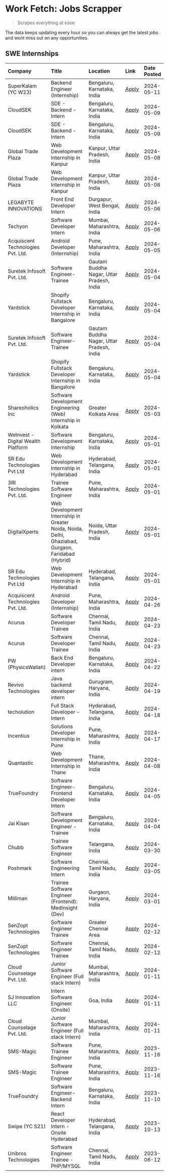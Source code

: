 # Work Fetch: Jobs Scrapper
> Scrapes everything at ease

The data keeps updating every hour so you can always get the latest jobs and wont miss out on any opportunities.

## SWE Internships
<!--START_SECTION:workfetch-->
| Company                            | Title                                                                                             | Location                                  | Link                                                                                                                                                                                                                                                                                                          | Date Posted   |
|:-----------------------------------|:--------------------------------------------------------------------------------------------------|:------------------------------------------|:--------------------------------------------------------------------------------------------------------------------------------------------------------------------------------------------------------------------------------------------------------------------------------------------------------------|:--------------|
| SuperKalam (YC W23)                | Backend Engineer (Internship)                                                                     | Bengaluru, Karnataka, India               | [Apply](https://in.linkedin.com/jobs/view/backend-engineer-internship-at-superkalam-yc-w23-3922671591?position=41&pageNum=0&refId=tWtWkbgeH86cBD%2FdMY6x3A%3D%3D&trackingId=lXzvFEglVsmq6vri77C0ow%3D%3D&trk=public_jobs_jserp-result_search-card)                                                            | 2024-05-11    |
| CloudSEK                           | SDE - Backend - Intern                                                                            | Bengaluru, Karnataka, India               | [Apply](https://in.linkedin.com/jobs/view/sde-backend-intern-at-cloudsek-3920377259?position=28&pageNum=0&refId=tWtWkbgeH86cBD%2FdMY6x3A%3D%3D&trackingId=tawtWLdUbIHS7TirR5MnRA%3D%3D&trk=public_jobs_jserp-result_search-card)                                                                              | 2024-05-09    |
| CloudSEK                           | SDE - Backend - Intern                                                                            | Bengaluru, Karnataka, India               | [Apply](https://in.linkedin.com/jobs/view/sde-backend-intern-at-cloudsek-3920377259?position=3&pageNum=2&refId=VCTgUHoBjteS85StxGzkww%3D%3D&trackingId=NVCUPxQ7jqE0q02SZ0KkYw%3D%3D&trk=public_jobs_jserp-result_search-card)                                                                                 | 2024-05-09    |
| Global Trade Plaza                 | Web Development Internship in Kanpur                                                              | Kanpur, Uttar Pradesh, India              | [Apply](https://in.linkedin.com/jobs/view/web-development-internship-in-kanpur-at-global-trade-plaza-3921430242?position=27&pageNum=0&refId=tWtWkbgeH86cBD%2FdMY6x3A%3D%3D&trackingId=d3z98GmJmygWr2nUil%2B%2Bzg%3D%3D&trk=public_jobs_jserp-result_search-card)                                              | 2024-05-08    |
| Global Trade Plaza                 | Web Development Internship in Kanpur                                                              | Kanpur, Uttar Pradesh, India              | [Apply](https://in.linkedin.com/jobs/view/web-development-internship-in-kanpur-at-global-trade-plaza-3921430242?position=2&pageNum=2&refId=VCTgUHoBjteS85StxGzkww%3D%3D&trackingId=gzWYPYXs38K6gLkd%2Bpap0A%3D%3D&trk=public_jobs_jserp-result_search-card)                                                   | 2024-05-08    |
| LEGABYTE INNOVATIONS               | Front End  Developer Intern                                                                       | Durgapur, West Bengal, India              | [Apply](https://in.linkedin.com/jobs/view/front-end-developer-intern-at-legabyte-innovations-3918718185?position=37&pageNum=0&refId=tWtWkbgeH86cBD%2FdMY6x3A%3D%3D&trackingId=Q2tA%2Bds6s8JswolIqpTG6w%3D%3D&trk=public_jobs_jserp-result_search-card)                                                        | 2024-05-06    |
| Techyon                            | Software Developer Intern                                                                         | Mumbai, Maharashtra, India                | [Apply](https://in.linkedin.com/jobs/view/software-developer-intern-at-techyon-3917863085?position=60&pageNum=0&refId=tWtWkbgeH86cBD%2FdMY6x3A%3D%3D&trackingId=s6%2BVZXb1uktNhSSsZGEHsg%3D%3D&trk=public_jobs_jserp-result_search-card)                                                                      | 2024-05-06    |
| Acquiscent Technologies Pvt. Ltd.  | Android Developer (Internship)                                                                    | Pune, Maharashtra, India                  | [Apply](https://in.linkedin.com/jobs/view/android-developer-internship-at-acquiscent-technologies-pvt-ltd-3917774887?position=50&pageNum=0&refId=tWtWkbgeH86cBD%2FdMY6x3A%3D%3D&trackingId=PPNHDv%2FV0SIwJpPYRN1avA%3D%3D&trk=public_jobs_jserp-result_search-card)                                           | 2024-05-05    |
| Suretek Infosoft Pvt. Ltd.         | Software Engineer-Trainee                                                                         | Gautam Buddha Nagar, Uttar Pradesh, India | [Apply](https://in.linkedin.com/jobs/view/software-engineer-trainee-at-suretek-infosoft-pvt-ltd-3916999948?position=31&pageNum=0&refId=tWtWkbgeH86cBD%2FdMY6x3A%3D%3D&trackingId=EbNt1aZxMGiHPObNGUdNiA%3D%3D&trk=public_jobs_jserp-result_search-card)                                                       | 2024-05-04    |
| Yardstick                          | Shopify Fullstack Developer Internship in Bangalore                                               | Bengaluru, Karnataka, India               | [Apply](https://in.linkedin.com/jobs/view/shopify-fullstack-developer-internship-in-bangalore-at-yardstick-3917652092?position=34&pageNum=0&refId=tWtWkbgeH86cBD%2FdMY6x3A%3D%3D&trackingId=kaGxLmIWX%2B%2FnLw6kKRGbeQ%3D%3D&trk=public_jobs_jserp-result_search-card)                                        | 2024-05-04    |
| Suretek Infosoft Pvt. Ltd.         | Software Engineer-Trainee                                                                         | Gautam Buddha Nagar, Uttar Pradesh, India | [Apply](https://in.linkedin.com/jobs/view/software-engineer-trainee-at-suretek-infosoft-pvt-ltd-3916999948?position=6&pageNum=2&refId=VCTgUHoBjteS85StxGzkww%3D%3D&trackingId=ur58qQkFxVGhyk8HloiSXA%3D%3D&trk=public_jobs_jserp-result_search-card)                                                          | 2024-05-04    |
| Yardstick                          | Shopify Fullstack Developer Internship in Bangalore                                               | Bengaluru, Karnataka, India               | [Apply](https://in.linkedin.com/jobs/view/shopify-fullstack-developer-internship-in-bangalore-at-yardstick-3917652092?position=9&pageNum=2&refId=VCTgUHoBjteS85StxGzkww%3D%3D&trackingId=OVHuaPeEHfkITorMMadBRA%3D%3D&trk=public_jobs_jserp-result_search-card)                                               | 2024-05-04    |
| Shareoholics Inc                   | Software Development Engineering (Web) Internship in Kolkata                                      | Greater Kolkata Area                      | [Apply](https://in.linkedin.com/jobs/view/software-development-engineering-web-internship-in-kolkata-at-shareoholics-inc-3917065308?position=4&pageNum=0&refId=tWtWkbgeH86cBD%2FdMY6x3A%3D%3D&trackingId=GshXxWk0WbNJ4O6svJvXTg%3D%3D&trk=public_jobs_jserp-result_search-card)                               | 2024-05-03    |
| WeInvest - Digital Wealth Platform | Software Development Internship                                                                   | Bengaluru, Karnataka, India               | [Apply](https://in.linkedin.com/jobs/view/software-development-internship-at-weinvest-digital-wealth-platform-3912867225?position=2&pageNum=0&refId=tWtWkbgeH86cBD%2FdMY6x3A%3D%3D&trackingId=Do%2B8gIhqi9Vksemk3stXZQ%3D%3D&trk=public_jobs_jserp-result_search-card)                                        | 2024-05-01    |
| SR Edu Technologies Pvt Ltd        | Web Development Internship in Hyderabad                                                           | Hyderabad, Telangana, India               | [Apply](https://in.linkedin.com/jobs/view/web-development-internship-in-hyderabad-at-sr-edu-technologies-pvt-ltd-3915582854?position=33&pageNum=0&refId=tWtWkbgeH86cBD%2FdMY6x3A%3D%3D&trackingId=RcLnC1BOAP8BgLMVU6uemQ%3D%3D&trk=public_jobs_jserp-result_search-card)                                      | 2024-05-01    |
| 3RI Technologies Pvt. Ltd.         | Trainee Software Engineer                                                                         | Pune, Maharashtra, India                  | [Apply](https://in.linkedin.com/jobs/view/trainee-software-engineer-at-3ri-technologies-pvt-ltd-3912869178?position=44&pageNum=0&refId=tWtWkbgeH86cBD%2FdMY6x3A%3D%3D&trackingId=n11vbVz1IGi7TVsf83jDPQ%3D%3D&trk=public_jobs_jserp-result_search-card)                                                       | 2024-05-01    |
| DigitalXperts                      | Web Development Internship in Greater Noida, Noida, Delhi, Ghaziabad, Gurgaon, Faridabad (Hybrid) | Noida, Uttar Pradesh, India               | [Apply](https://in.linkedin.com/jobs/view/web-development-internship-in-greater-noida-noida-delhi-ghaziabad-gurgaon-faridabad-hybrid-at-digitalxperts-3915589074?position=59&pageNum=0&refId=tWtWkbgeH86cBD%2FdMY6x3A%3D%3D&trackingId=Jne4NHENv7jm06SrxdCbqA%3D%3D&trk=public_jobs_jserp-result_search-card) | 2024-05-01    |
| SR Edu Technologies Pvt Ltd        | Web Development Internship in Hyderabad                                                           | Hyderabad, Telangana, India               | [Apply](https://in.linkedin.com/jobs/view/web-development-internship-in-hyderabad-at-sr-edu-technologies-pvt-ltd-3915582854?position=8&pageNum=2&refId=VCTgUHoBjteS85StxGzkww%3D%3D&trackingId=eyVSE54nxt7jJfK0YDQKkg%3D%3D&trk=public_jobs_jserp-result_search-card)                                         | 2024-05-01    |
| Acquiscent Technologies Pvt. Ltd.  | Android Developer (Internship)                                                                    | Pune, Maharashtra, India                  | [Apply](https://in.linkedin.com/jobs/view/android-developer-internship-at-acquiscent-technologies-pvt-ltd-3909395375?position=49&pageNum=0&refId=tWtWkbgeH86cBD%2FdMY6x3A%3D%3D&trackingId=sbZXBAhCBpXJn6PoVEy5yQ%3D%3D&trk=public_jobs_jserp-result_search-card)                                             | 2024-04-26    |
| Acurus                             | Software Developer Trainee                                                                        | Chennai, Tamil Nadu, India                | [Apply](https://in.linkedin.com/jobs/view/software-developer-trainee-at-acurus-3907363844?position=26&pageNum=0&refId=tWtWkbgeH86cBD%2FdMY6x3A%3D%3D&trackingId=V9Skwbl%2BVO7xZMEZOTjEUQ%3D%3D&trk=public_jobs_jserp-result_search-card)                                                                      | 2024-04-23    |
| Acurus                             | Software Developer Trainee                                                                        | Chennai, Tamil Nadu, India                | [Apply](https://in.linkedin.com/jobs/view/software-developer-trainee-at-acurus-3907363844?position=1&pageNum=2&refId=VCTgUHoBjteS85StxGzkww%3D%3D&trackingId=%2FIxIVMdLrrbOFYo7vMhbFw%3D%3D&trk=public_jobs_jserp-result_search-card)                                                                         | 2024-04-23    |
| PW (PhysicsWallah)                 | Back End Developer intern                                                                         | Bengaluru, Karnataka, India               | [Apply](https://in.linkedin.com/jobs/view/back-end-developer-intern-at-pw-physicswallah-3907293630?position=20&pageNum=0&refId=tWtWkbgeH86cBD%2FdMY6x3A%3D%3D&trackingId=Pz%2BnJDINW%2FzYLz2%2FNXNm9g%3D%3D&trk=public_jobs_jserp-result_search-card)                                                         | 2024-04-22    |
| Revivo Technologies                | Java backend developer intern                                                                     | Gurugram, Haryana, India                  | [Apply](https://in.linkedin.com/jobs/view/java-backend-developer-intern-at-revivo-technologies-3906034446?position=39&pageNum=0&refId=tWtWkbgeH86cBD%2FdMY6x3A%3D%3D&trackingId=enpN5XgntnDz6zKVyqBrFA%3D%3D&trk=public_jobs_jserp-result_search-card)                                                        | 2024-04-19    |
| techolution                        | Full Stack Developer - Intern                                                                     | Hyderabad, Telangana, India               | [Apply](https://in.linkedin.com/jobs/view/full-stack-developer-intern-at-techolution-3904814977?position=40&pageNum=0&refId=tWtWkbgeH86cBD%2FdMY6x3A%3D%3D&trackingId=8F9ySqPMUnUj0tne0CDLTw%3D%3D&trk=public_jobs_jserp-result_search-card)                                                                  | 2024-04-18    |
| Incentius                          | Solutions Developer Internship in Pune                                                            | Pune, Maharashtra, India                  | [Apply](https://in.linkedin.com/jobs/view/solutions-developer-internship-in-pune-at-incentius-3904329499?position=22&pageNum=0&refId=tWtWkbgeH86cBD%2FdMY6x3A%3D%3D&trackingId=vbPlFUPlOpT7Q2C%2B0PhPcw%3D%3D&trk=public_jobs_jserp-result_search-card)                                                       | 2024-04-17    |
| Quantastic                         | Web Development Internship in Thane                                                               | Thane, Maharashtra, India                 | [Apply](https://in.linkedin.com/jobs/view/web-development-internship-in-thane-at-quantastic-3888221292?position=56&pageNum=0&refId=tWtWkbgeH86cBD%2FdMY6x3A%3D%3D&trackingId=LkpHJ9HQT5zMpMnm248o8g%3D%3D&trk=public_jobs_jserp-result_search-card)                                                           | 2024-04-08    |
| TrueFoundry                        | Software Engineer- Frontend Developer Intern                                                      | Bengaluru, Karnataka, India               | [Apply](https://in.linkedin.com/jobs/view/software-engineer-frontend-developer-intern-at-truefoundry-3887320206?position=23&pageNum=0&refId=tWtWkbgeH86cBD%2FdMY6x3A%3D%3D&trackingId=sXoM8r56g4QsazHZ9RFd2w%3D%3D&trk=public_jobs_jserp-result_search-card)                                                  | 2024-04-05    |
| Jai Kisan                          | Software Development Engineer - Trainee                                                           | Bengaluru, Karnataka, India               | [Apply](https://in.linkedin.com/jobs/view/software-development-engineer-trainee-at-jai-kisan-3913911193?position=24&pageNum=0&refId=tWtWkbgeH86cBD%2FdMY6x3A%3D%3D&trackingId=2woQvmygaUZx12YFVIe4mw%3D%3D&trk=public_jobs_jserp-result_search-card)                                                          | 2024-04-04    |
| Chubb                              | Trainee Software Engineer                                                                         | Telangana, India                          | [Apply](https://in.linkedin.com/jobs/view/trainee-software-engineer-at-chubb-3909641440?position=25&pageNum=0&refId=tWtWkbgeH86cBD%2FdMY6x3A%3D%3D&trackingId=sjUSqGMuIb%2BNE53ZFLqj1Q%3D%3D&trk=public_jobs_jserp-result_search-card)                                                                        | 2024-03-30    |
| Poshmark                           | Software Engineering Intern                                                                       | Chennai, Tamil Nadu, India                | [Apply](https://in.linkedin.com/jobs/view/software-engineering-intern-at-poshmark-3846946793?position=46&pageNum=0&refId=tWtWkbgeH86cBD%2FdMY6x3A%3D%3D&trackingId=NSIYT9c0FZ3aMTEPaEkkHw%3D%3D&trk=public_jobs_jserp-result_search-card)                                                                     | 2024-03-05    |
| Milliman                           | Trainee Software Engineer (Frontend): MedInsight (Dev)                                            | Gurgaon, Haryana, India                   | [Apply](https://in.linkedin.com/jobs/view/trainee-software-engineer-frontend-medinsight-dev-at-milliman-3792874280?position=16&pageNum=0&refId=tWtWkbgeH86cBD%2FdMY6x3A%3D%3D&trackingId=sZyWkI73kabaM09guB44pg%3D%3D&trk=public_jobs_jserp-result_search-card)                                               | 2024-03-01    |
| SenZopt Technologies               | Software Engineer Trainee                                                                         | Greater Chennai Area                      | [Apply](https://in.linkedin.com/jobs/view/software-engineer-trainee-at-senzopt-technologies-3827688781?position=38&pageNum=0&refId=tWtWkbgeH86cBD%2FdMY6x3A%3D%3D&trackingId=tDo5mAZ9MR2A2glGxh5Mpw%3D%3D&trk=public_jobs_jserp-result_search-card)                                                           | 2024-02-12    |
| SenZopt Technologies               | Software Engineer Trainee                                                                         | Chennai, Tamil Nadu, India                | [Apply](https://in.linkedin.com/jobs/view/software-engineer-trainee-at-senzopt-technologies-3827686880?position=58&pageNum=0&refId=tWtWkbgeH86cBD%2FdMY6x3A%3D%3D&trackingId=0%2BL53SAH0tiFvYRZdoejRA%3D%3D&trk=public_jobs_jserp-result_search-card)                                                         | 2024-02-12    |
| Cloud Counselage Pvt. Ltd.         | Junior Software Engineer (Full stack Intern)                                                      | Mumbai, Maharashtra, India                | [Apply](https://in.linkedin.com/jobs/view/junior-software-engineer-full-stack-intern-at-cloud-counselage-pvt-ltd-3803132814?position=32&pageNum=0&refId=tWtWkbgeH86cBD%2FdMY6x3A%3D%3D&trackingId=0YChaPm4XafM8afyFAIUWQ%3D%3D&trk=public_jobs_jserp-result_search-card)                                      | 2024-01-11    |
| SJ Innovation LLC                  | Intern Software Engineer (Onsite)                                                                 | Goa, India                                | [Apply](https://in.linkedin.com/jobs/view/intern-software-engineer-onsite-at-sj-innovation-llc-3799959011?position=54&pageNum=0&refId=tWtWkbgeH86cBD%2FdMY6x3A%3D%3D&trackingId=k9ZkL7e9CFNKoz9HZ6pQoA%3D%3D&trk=public_jobs_jserp-result_search-card)                                                        | 2024-01-11    |
| Cloud Counselage Pvt. Ltd.         | Junior Software Engineer (Full stack Intern)                                                      | Mumbai, Maharashtra, India                | [Apply](https://in.linkedin.com/jobs/view/junior-software-engineer-full-stack-intern-at-cloud-counselage-pvt-ltd-3803132814?position=7&pageNum=2&refId=VCTgUHoBjteS85StxGzkww%3D%3D&trackingId=djtER8lLDu02iiwKuEFk%2Fw%3D%3D&trk=public_jobs_jserp-result_search-card)                                       | 2024-01-11    |
| SMS-Magic                          | Software Trainee Engineer                                                                         | Pune, Maharashtra, India                  | [Apply](https://in.linkedin.com/jobs/view/software-trainee-engineer-at-sms-magic-3761409781?position=35&pageNum=0&refId=tWtWkbgeH86cBD%2FdMY6x3A%3D%3D&trackingId=Hq9pX3olvyPGnEzLmrrDFg%3D%3D&trk=public_jobs_jserp-result_search-card)                                                                      | 2023-11-16    |
| SMS-Magic                          | Software Trainee Engineer                                                                         | Pune, Maharashtra, India                  | [Apply](https://in.linkedin.com/jobs/view/software-trainee-engineer-at-sms-magic-3761409781?position=10&pageNum=2&refId=VCTgUHoBjteS85StxGzkww%3D%3D&trackingId=RhMhh%2BT7qQ37sY6oB%2FWJeg%3D%3D&trk=public_jobs_jserp-result_search-card)                                                                    | 2023-11-16    |
| TrueFoundry                        | Software Engineer-Backend Intern                                                                  | Bengaluru, Karnataka, India               | [Apply](https://in.linkedin.com/jobs/view/software-engineer-backend-intern-at-truefoundry-3779508170?position=36&pageNum=0&refId=tWtWkbgeH86cBD%2FdMY6x3A%3D%3D&trackingId=72SyO5cykIxJcmQzrOsuxQ%3D%3D&trk=public_jobs_jserp-result_search-card)                                                             | 2023-11-10    |
| Swipe (YC S21)                     | React Developer Intern - Onsite Hyderabad                                                         | Hyderabad, Telangana, India               | [Apply](https://in.linkedin.com/jobs/view/react-developer-intern-onsite-hyderabad-at-swipe-yc-s21-3737600089?position=45&pageNum=0&refId=tWtWkbgeH86cBD%2FdMY6x3A%3D%3D&trackingId=PTPbWqCl3Wszc87WuFUMOA%3D%3D&trk=public_jobs_jserp-result_search-card)                                                     | 2023-10-13    |
| Unibros Technologies               | Software Engineer Trainee - PHP/MYSQL                                                             | Chennai, Tamil Nadu, India                | [Apply](https://in.linkedin.com/jobs/view/software-engineer-trainee-php-mysql-at-unibros-technologies-3656599241?position=42&pageNum=0&refId=tWtWkbgeH86cBD%2FdMY6x3A%3D%3D&trackingId=AixlfLq8zC1pqkClHNkQmQ%3D%3D&trk=public_jobs_jserp-result_search-card)                                                 | 2023-06-12    |
<!--END_SECTION:workfetch-->
